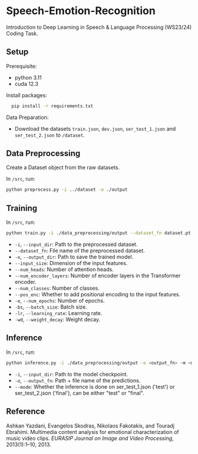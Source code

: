 # Speech-Emotion-Recognition

Introduction to Deep Learning in Speech \& Language Processing (WS23/24) Coding Task.

## Setup

Prerequisite:
- python 3.11
- cuda 12.3

Install packages:
```bash
  pip install -r requirements.txt
  ```

Data Preparation:
- Download the datasets ```train.json```, ```dev.json```, ```ser_test_1.json``` and ```ser_test_2.json``` to ```/dataset```.

## Data Preprocessing

Create a Dataset object from the raw datasets.

In ```/src```, run:
```bash
python preprocess.py -i ../dataset -o ./output
```

## Training

In ```/src```, run:
```bash
python train.py -i ./data_preprocessing/output --dataset_fn dataset.pt -o /model_ckpts --input_size 26 --num_heads 2 --num_encoder_layers 4 --num_classes 4 --pos_enc True -e 10 -bs 64 -lr 5e-2 -wd 0.01
```

- ```-i```, ```--input_dir```: Path to the preprocessed dataset.
- ```--dataset_fn```: File name of the preprocessed dataset.
- ```-o```, ```--output_dir```: Path to save the trained model.
- ```--input_size```: Dimension of the input features.
- ```--num_heads```: Number of attention heads.
- ```--num_encoder_layers```: Number of encoder layers in the Transformer encoder.
- ```--num_classes```: Number of classes.
- ```--pos_enc```: Whether to add positional encoding to the input features.
- ```-e```, ```--num_epochs```: Number of epochs.
- ```-bs```, ```--batch_size```: Batch size.
- ```-lr```, ```--learning_rate```: Learning rate.
- ```-wd```, ```--weight_decay```: Weight decay.

## Inference

In ```/src```, run:
```bash
python inference.py -i ./data_preprocessing/output -o <output_fn> -m <model_fn> --mode <mode>
```

- ```-i```, ```--input_dir```: Path to the model checkpoint.
- ```-o```, ```--output_fn```: Path + file name of the predictions.
- ```--mode```: Whether the inference is done on ser_test_1.json ('test') or ser_test_2.json ('final'), can be either "test" or "final".

## Reference
Ashkan Yazdani, Evangelos Skodras, Nikolaos Fakotakis, and Touradj Ebrahimi. Multimedia content analysis for emotional characterization of music video clips. *EURASIP Journal on Image and Video Processing*, 2013(1):1–10, 2013.
